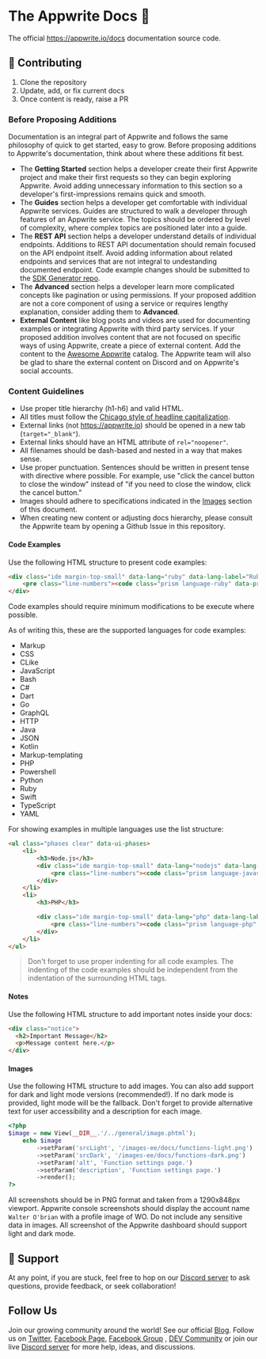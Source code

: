 # The Appwrite Docs 📝

The official https://appwrite.io/docs documentation source code.
## 🚀 Contributing
1. Clone the repository
2. Update, add, or fix current docs
3. Once content is ready, raise a PR

### Before Proposing Additions
Documentation is an integral part of Appwrite and follows the same philosophy of quick to get started, easy to grow. Before proposing additions to Appwrite's documentation, think about where these additions fit best.
- The **Getting Started** section helps a developer create their first Appwrite project and make their first requests so they can begin exploring Appwrite. Avoid adding unnecessary information to this section so a developer's first-impressions remains quick and smooth.
- The **Guides** section helps a developer get comfortable with individual Appwrite services. Guides are structured to walk a developer through features of an Appwrite service. The topics should be ordered by level of complexity, where complex topics are positioned later into a guide.
- The **REST API** section helps a developer understand details of individual endpoints. Additions to REST API documentation should remain focused on the API endpoint itself. Avoid adding information about related endpoints and services that are not integral to undestanding documented endpoint. Code example changes should be submitted to the [SDK Generator repo](https://github.com/appwrite/sdk-generator).
- The **Advanced** section helps a developer learn more complicated concepts like pagination or using permissions. If your proposed addition are not a core component of using a service or requires lengthy explanation, consider adding them to **Advanced**.
- **External Content** like blog posts and videos are used for documenting examples or integrating Appwrite with third party services. If your proposed addition involves content that are not focused on specific ways of using Appwrite, create a piece of external content. Add the content to the [Awesome Appwrite](https://github.com/appwrite/awesome-appwrite) catalog. The Appwrite team will also be glad to share the external content on Discord and on Appwrite's social accounts.

### Content Guidelines
- Use proper title hierarchy (h1-h6) and valid HTML.
- All titles must follow the [Chicago style of headline capitalization](https://capitalizemytitle.com/style/Chicago/).
- External links (not https://appwrite.io) should be opened in a new tab (`target="_blank"`).
- External links should have an HTML attribute of `rel="noopener"`.
- All filenames should be dash-based and nested in a way that makes sense.
- Use proper punctuation. Sentences should be written in present tense with directive where possible. For example, use "click the cancel button to close the window" instead of "if you need to close the window, click the cancel button."
- Images should adhere to specifications indicated in the [Images](#images) section of this document.
- When creating new content or adjusting docs hierarchy, please consult the Appwrite team by opening a Github Issue in this repository.

#### Code Examples
Use the following HTML structure to present code examples:

```html
<div class="ide margin-top-small" data-lang="ruby" data-lang-label="Ruby SDK">
    <pre class="line-numbers"><code class="prism language-ruby" data-prism>#ruby code here...</code></pre>
</div>
```

Code examples should require minimum modifications to be execute where possible.

As of writing this, these are the supported languages for code examples:

* Markup
* CSS
* CLike
* JavaScript
* Bash
* C#
* Dart
* Go
* GraphQL
* HTTP
* Java
* JSON
* Kotlin
* Markup-templating
* PHP
* Powershell
* Python
* Ruby
* Swift
* TypeScript
* YAML

For showing examples in multiple languages use the list structure:

```html
<ul class="phases clear" data-ui-phases>
    <li>
        <h3>Node.js</h3>
        <div class="ide margin-top-small" data-lang="nodejs" data-lang-label="Node.js SDK">
            <pre class="line-numbers"><code class="prism language-javascript" data-prism>// node code here...</code></pre>
        </div>
    </li>
    <li>
        <h3>PHP</h3>

        <div class="ide margin-top-small" data-lang="php" data-lang-label="PHP SDK">
            <pre class="line-numbers"><code class="prism language-php" data-prism>//php code here..</code></pre>
        </div>
    </li>
</ul>
```

> Don't forget to use proper indenting for all code examples. The indenting of the code examples should be independent from the indentation of the surrounding HTML tags.

#### Notes

Use the following HTML structure to add important notes inside your docs:

```html
<div class="notice">
  <h2>Important Message</h2>
  <p>Message content here.</p>
</div>
```

#### Images

Use the following HTML structure to add images. You can also add support for dark and light mode versions (recommended!). If no dark mode is provided, light mode will be the fallback. Don't forget to provide alternative text for user accessibility and a description for each image.

```php
<?php
$image = new View(__DIR__.'/../general/image.phtml');
    echo $image
        ->setParam('srcLight', '/images-ee/docs/functions-light.png')
        ->setParam('srcDark', '/images-ee/docs/functions-dark.png')
        ->setParam('alt', 'Function settings page.')
        ->setParam('description', 'Function settings page.')
        ->render();
?>
```

All screenshots should be in PNG format and taken from a 1290x848px viewport. Appwrite console screenshots should display the account name `Walter O'brian` with a profile image of WO. Do not include any sensitive data in images. All screenshot of the Appwrite dashboard should support light and dark mode.

## 🤘 Support 
At any point, if you are stuck, feel free to hop on our [Discord server](https://appwrite.io/discord) to ask questions, provide feedback, or seek collaboration!

## Follow Us
Join our growing community around the world! See our official [Blog](https://medium.com/appwrite-io). Follow us on [Twitter](https://twitter.com/appwrite), [Facebook Page](https://www.facebook.com/appwrite.io), [Facebook Group](https://www.facebook.com/groups/appwrite.developers/) , [DEV Community](https://dev.to/appwrite) or join our live [Discord server](https://discord.gg/GSeTUeA) for more help, ideas, and discussions.

